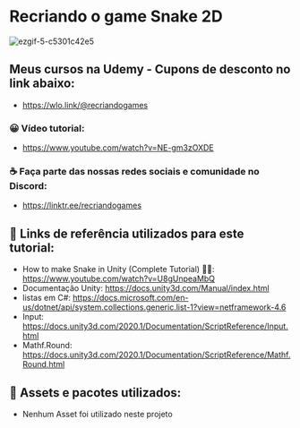 
# Recriando o game Snake 2D

![ezgif-5-c5301c42e5](https://user-images.githubusercontent.com/68354176/157693794-5fafba5b-a451-4385-a864-d36bdae5e709.gif)

## Meus cursos na Udemy - Cupons de desconto no link abaixo:
* https://wlo.link/@recriandogames
 
### 😀 Vídeo tutorial:
* https://www.youtube.com/watch?v=NE-gm3zOXDE

### ☕ Faça parte das nossas redes sociais e comunidade no Discord: 
* https://linktr.ee/recriandogames

## 🚀 Links de referência utilizados para este tutorial:

* How to make Snake in Unity (Complete Tutorial) 🐍🍎: https://www.youtube.com/watch?v=U8gUnpeaMbQ
* Documentação Unity: https://docs.unity3d.com/Manual/index.html
* listas em C#: https://docs.microsoft.com/en-us/dotnet/api/system.collections.generic.list-1?view=netframework-4.6
* Input: https://docs.unity3d.com/2020.1/Documentation/ScriptReference/Input.html
* Mathf.Round: https://docs.unity3d.com/2020.1/Documentation/ScriptReference/Mathf.Round.html

## 🚀 Assets e pacotes utilizados:
* Nenhum Asset foi utilizado neste projeto
